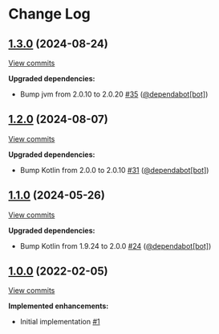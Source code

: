 # Change Log

## [1.3.0](https://github.com/joffrey-bion/simple-ocr/tree/1.3.0) (2024-08-24)
[View commits](https://github.com/joffrey-bion/simple-ocr/compare/1.2.0...1.3.0)

**Upgraded dependencies:**

- Bump jvm from 2.0.10 to 2.0.20 [\#35](https://github.com/joffrey-bion/simple-ocr/pull/35) ([@dependabot[bot]](https://github.com/apps/dependabot))

## [1.2.0](https://github.com/joffrey-bion/simple-ocr/tree/1.2.0) (2024-08-07)
[View commits](https://github.com/joffrey-bion/simple-ocr/compare/1.1.0...1.2.0)

**Upgraded dependencies:**

- Bump Kotlin from 2.0.0 to 2.0.10 [\#31](https://github.com/joffrey-bion/simple-ocr/pull/31) ([@dependabot[bot]](https://github.com/apps/dependabot))

## [1.1.0](https://github.com/joffrey-bion/simple-ocr/tree/1.1.0) (2024-05-26)
[View commits](https://github.com/joffrey-bion/simple-ocr/compare/1.0.0...1.1.0)

**Upgraded dependencies:**

- Bump Kotlin from 1.9.24 to 2.0.0 [\#24](https://github.com/joffrey-bion/simple-ocr/pull/24) ([@dependabot[bot]](https://github.com/apps/dependabot))

## [1.0.0](https://github.com/joffrey-bion/simple-ocr/tree/1.0.0) (2022-02-05)
[View commits](https://github.com/joffrey-bion/simple-ocr/compare/5d455b1679a3a5a3d3063e59a26c64943ecee1f8...1.0.0)

**Implemented enhancements:**

- Initial implementation [\#1](https://github.com/joffrey-bion/simple-ocr/issues/1)
